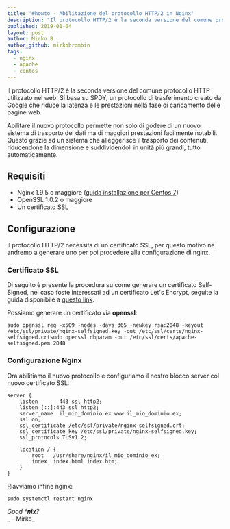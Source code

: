 ```yaml
---
title: '#howto - Abilitazione del protocollo HTTP/2 in Nginx'
description: "Il protocollo HTTP/2 è la seconda versione del comune protocollo HTTP utilizzato nel web."
published: 2019-01-04
layout: post
author: Mirko B.
author_github: mirkobrombin
tags:
  - nginx  
  - apache  
  - centos
---
```

Il protocollo HTTP/2 è la seconda versione del comune protocollo HTTP utilizzato nel web. Si basa su SPDY, un protocollo di trasferimento creato da Google che riduce la latenza e le prestazioni nella fase di caricamento delle pagine web.

Abilitare il nuovo protocollo permette non solo di godere di un nuovo sistema di trasporto dei dati ma di maggiori prestazioni facilmente notabili. Questo grazie ad un sistema che alleggerisce il trasporto dei contenuti, riducendone la dimensione e suddividendoli in unità più grandi, tutto automaticamente.

## Requisiti

*   Nginx 1.9.5 o maggiore ([guida installazione per Centos 7](https://linuxhub.it/article/howto-installare-nginx-su-centos-7-e-configurazione-ssl))
*   OpenSSL 1.0.2 o maggiore
*   Un certificato SSL

## Configurazione

Il protocollo HTTP/2 necessita di un certificato SSL, per questo motivo ne andremo a generare uno per poi procedere alla configurazione di nginx.

### Certificato SSL

Di seguito è presente la procedura su come generare un certificato Self-Signed, nel caso foste interessati ad un certificato Let's Encrypt, seguite la guida disponibile a [questo link](https://linuxhub.it/article/howto-ottenere-un-certificato-ssl-con-lets-encrypt).

Possiamo generare un certificato via **openssl**:

    sudo openssl req -x509 -nodes -days 365 -newkey rsa:2048 -keyout /etc/ssl/private/nginx-selfsigned.key -out /etc/ssl/certs/nginx-selfsigned.crtsudo openssl dhparam -out /etc/ssl/certs/apache-selfsigned.pem 2048

### Configurazione Nginx

Ora abilitiamo il nuovo protocollo e configuriamo il nostro blocco server col nuovo certificato SSL:

    server {    
    	listen       443 ssl http2;    
        listen [::]:443 ssl http2;    
        server_name  il_mio_dominio.ex www.il_mio_dominio.ex;    
        ssl on;    
        ssl_certificate /etc/ssl/private/nginx-selfsigned.crt;    
        ssl_certificate_key /etc/ssl/private/nginx-selfsigned.key;    
        ssl_protocols TLSv1.2;    
        
        location / {        
        	root   /usr/share/nginx/il_mio_dominio_ex;        
            index  index.html index.htm;    
        }
    }

Riavviamo infine nginx:

    sudo systemctl restart nginx

_Good ***nix**?_  
_ - Mirko_